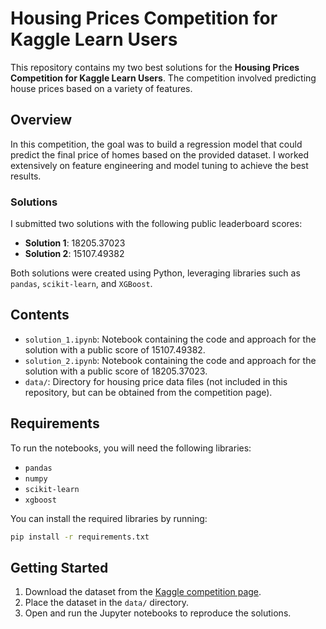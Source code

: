 
# Housing Prices Competition for Kaggle Learn Users

This repository contains my two best solutions for the **Housing Prices Competition for Kaggle Learn Users**. The competition involved predicting house prices based on a variety of features.

## Overview

In this competition, the goal was to build a regression model that could predict the final price of homes based on the provided dataset. I worked extensively on feature engineering and model tuning to achieve the best results.

### Solutions

I submitted two solutions with the following public leaderboard scores:
- **Solution 1**: 18205.37023
- **Solution 2**: 15107.49382

Both solutions were created using Python, leveraging libraries such as `pandas`, `scikit-learn`, and `XGBoost`. 

## Contents

- `solution_1.ipynb`: Notebook containing the code and approach for the solution with a public score of 15107.49382.
- `solution_2.ipynb`: Notebook containing the code and approach for the solution with a public score of 18205.37023.
- `data/`: Directory for housing price data files (not included in this repository, but can be obtained from the competition page).

## Requirements

To run the notebooks, you will need the following libraries:
- `pandas`
- `numpy`
- `scikit-learn`
- `xgboost`

You can install the required libraries by running:
```bash
pip install -r requirements.txt
```

## Getting Started

1. Download the dataset from the [Kaggle competition page](https://www.kaggle.com/competitions/home-data-for-ml-coursee).
2. Place the dataset in the `data/` directory.
3. Open and run the Jupyter notebooks to reproduce the solutions.
